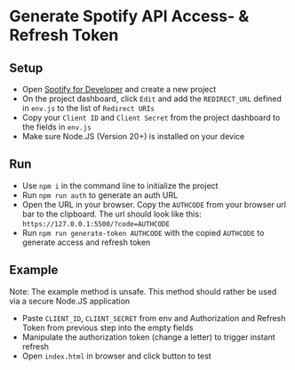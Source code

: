 # Generate Spotify API Access- & Refresh Token

## Setup

- Open [Spotify for Developer](https://developer.spotify.com/) and create a new project
- On the project dashboard, click `Edit` and add the `REDIRECT_URL` defined in `env.js` to the list of `Redirect URIs`
- Copy your `Client ID` and `Client Secret` from the project dashboard to the fields in `env.js`
- Make sure Node.JS (Version 20+) is installed on your device

## Run

- Use `npm i` in the command line to initialize the project
- Run `npm run auth` to generate an auth URL
- Open the URL in your browser. Copy the `AUTHCODE` from your browser url bar to the clipboard. The url should look like this: `https://127.0.0.1:5500/?code=AUTHCODE`
- Run `npm run generate-token AUTHCODE` with the copied `AUTHCODE` to generate access and refresh token

## Example

Note: The example method is unsafe. This method should rather be used via a secure Node.JS application

- Paste `CLIENT_ID`, `CLIENT_SECRET` from env and Authorization and Refresh Token from previous step into the empty fields
- Manipulate the authorization token (change a letter) to trigger instant refresh
- Open `index.html` in browser and click button to test